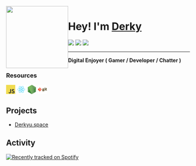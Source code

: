 <img src="https://avatars.githubusercontent.com/u/75100082?v=4" align="left" width="170" height="170"/>

# Hey! I'm [Derky](https://derkyu.space)
<div>
<a> <img src="{https://img.shields.io/badge/Gmail-D14836?style=for-the-badge&logo=gmail&logoColor=white}"/> </a>
<a> <img src="{https://img.shields.io/badge/Steam-000000?style=for-the-badge&logo=steam&logoColor=white}" /> </a>
<a> <img src="{https://img.shields.io/badge/Twitch-9146FF?style=for-the-badge&logo=twitch&logoColor=white}"/> </a>
</div>

--- 

**Digital Enjoyer ( Gamer / Developer / Chatter )**

### Resources
<code><img height="25" src="https://raw.githubusercontent.com/github/explore/80688e429a7d4ef2fca1e82350fe8e3517d3494d/topics/javascript/javascript.png"></code>
<code><img height="25" src="https://raw.githubusercontent.com/github/explore/80688e429a7d4ef2fca1e82350fe8e3517d3494d/topics/react/react.png"></code>
<code><img height="25" src="https://raw.githubusercontent.com/github/explore/80688e429a7d4ef2fca1e82350fe8e3517d3494d/topics/nodejs/nodejs.png"></code>
<code><img height="25" src="https://raw.githubusercontent.com/github/explore/80688e429a7d4ef2fca1e82350fe8e3517d3494d/topics/git/git.png"></code>

## Projects
- [Derkyu.space](https://github.com/IsDerky/Derkyu-website)

## Activity
[![Recently tracked on Spotify](https://spotify-github-profile.vercel.app/api/view?uid=darkqwew&cover_image=true&theme=compact)](https://spotify-github-profile.vercel.app/api/view?uid=darkqwew&redirect=true)
